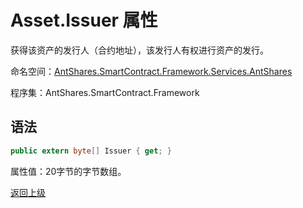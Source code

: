 # Asset.Issuer 属性

获得该资产的发行人（合约地址），该发行人有权进行资产的发行。

命名空间：[AntShares.SmartContract.Framework.Services.AntShares](../../AntShares.md)

程序集：AntShares.SmartContract.Framework

## 语法

```c#
public extern byte[] Issuer { get; }
```

属性值：20字节的字节数组。



[返回上级](../Asset.md)